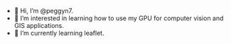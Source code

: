 - 👋 Hi, I’m @peggyn7.
- 👀 I’m interested in learning how to use my GPU for computer vision and GIS applications.
- 🌱 I’m currently learning leaflet.



<!---
peggyn7/peggyn7 is a ✨ special ✨ repository because its `README.md` (this file) appears on your GitHub profile.
You can click the Preview link to take a look at your changes.
--->
